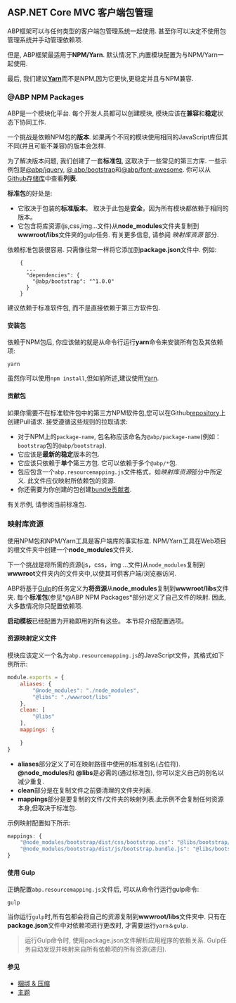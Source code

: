 
## ASP.NET Core MVC 客户端包管理

ABP框架可以与任何类型的客户端包管理系统一起使用. 甚至你可以决定不使用包管理系统并手动管理依赖项.

但是, ABP框架最适用于**NPM/Yarn**. 默认情况下,内置模块配置为与NPM/Yarn一起使用.

最后, 我们建议[**Yarn**](https://yarnpkg.com/)而不是NPM,因为它更快,更稳定并且与NPM兼容.

### @ABP NPM Packages

ABP是一个模块化平台. 每个开发人员都可以创建模块, 模块应该在**兼容**和**稳定**状态下协同工作.

一个挑战是依赖NPM包的**版本**. 如果两个不同的模块使用相同的JavaScript库但其不同(并且可能不兼容)的版本会怎样.

为了解决版本问题, 我们创建了一套**标准包**, 这取决于一些常见的第三方库. 一些示例包是[@abp/jquery](https://www.npmjs.com/package/@abp/jquery), [@ abp/bootstrap](https://www.npmjs.com/package/@abp/bootstrap)和[@abp/font-awesome](https://www.npmjs.com/package/@abp/font-awesome). 你可以从[Github存储库](https://github.com/volosoft/abp/tree/master/npm/packs)中查看**列表**.

**标准包**的好处是:

* 它取决于包装的**标准版本**。 取决于此包是**安全**，因为所有模块都依赖于相同的版本。
* 它包含将库资源(js,css,img...文件)从**node_modules**文件夹复制到**wwwroot/libs**文件夹的gulp任务. 有关更多信息, 请参阅 *映射库资源* 部分.

依赖标准包装很容易. 只需像往常一样将它添加到**package.json**文件中. 例如:

````
    {
      ...
      "dependencies": {
        "@abp/bootstrap": "^1.0.0"
      }
    }
````

建议依赖于标准软件包, 而不是直接依赖于第三方软件包.

#### 安装包

依赖于NPM包后, 你应该做的就是从命令行运行**yarn**命令来安装所有包及其依赖项:

````
yarn
````

虽然你可以使用`npm install`,但如前所述,建议使用[Yarn](https://yarnpkg.com/).

#### 贡献包

如果你需要不在标准软件包中的第三方NPM软件包,您可以在Github[repository](https://github.com/volosoft/abp)上创建Pull请求. 接受遵循这些规则的拉取请求:

* 对于NPM上的`package-name`, 包名称应该命名为`@abp/package-name`(例如：`bootstrap`包的`@abp/bootstrap`).
* 它应该是**最新的稳定**版本的包.
* 它应该只依赖于**单个**第三方包. 它可以依赖于多个`@abp/*`包.
* 包应包含一个`abp.resourcemapping.js`文件格式，如*映射库资源*部分中所定义. 此文件应仅映射所依赖包的资源.
* 你还需要为你创建的包创建[bundle贡献者](Bundling-Minification.md).

有关示例, 请参阅当前标准包.

### 映射库资源

使用NPM包和NPM/Yarn工具是客户端库的事实标准.  NPM/Yarn工具在Web项目的根文件夹中创建一个**node_modules**文件夹.

下一个挑战是将所需的资源(js，css，img ...文件)从`node_modules`复制到**wwwroot**文件夹内的文件夹中,以使其可供客户端/浏览器访问.

ABP将基于[Gulp](https://gulpjs.com/)的任务定义为**将资源**从**node_modules**复制到**wwwroot/libs**文件夹. 每个**标准包**(参见*@ABP NPM Packages*部分)定义了自己文件的映射. 因此, 大多数情况你只配置依赖项.

**启动模板**已经配置为开箱即用的所有这些。 本节将介绍配置选项。

#### 资源映射定义文件

模块应该定义一个名为`abp.resourcemapping.js`的JavaScript文件，其格式如下例所示:

````js
module.exports = {
    aliases: {
        "@node_modules": "./node_modules",
        "@libs": "./wwwroot/libs"
    },
    clean: [
        "@libs"
    ],
    mappings: {
        
    }
}
````

* **aliases**部分定义了可在映射路径中使用的标准别名(占位符). **@node_modules**和 **@libs**是必需的(通过标准包), 你可以定义自己的别名以减少重复.
* **clean**部分是在复制文件之前要清理的文件夹列表.
* **mappings**部分是要复制的文件/文件夹的映射列表.此示例不会复制任何资源本身,但取决于标准包.

示例映射配置如下所示:

````js
mappings: {
    "@node_modules/bootstrap/dist/css/bootstrap.css": "@libs/bootstrap/css/",
    "@node_modules/bootstrap/dist/js/bootstrap.bundle.js": "@libs/bootstrap/js/"
}
````

#### 使用 Gulp

正确配置`abp.resourcemapping.js`文件后, 可以从命令行运行gulp命令:

````
gulp
````

当你运行`gulp`时,所有包都会将自己的资源复制到**wwwroot/libs**文件夹中. 只有在**package.json**文件中对依赖项进行更改时, 才需要运行`yarn＆gulp`.

> 运行Gulp命令时, 使用package.json文件解析应用程序的依赖关系. Gulp任务自动发现并映射来自所有依赖项的所有资源(递归).

#### 参见

* [捆绑 & 压缩](Bundling-Minification.md)
* [主题](Theming.md)
